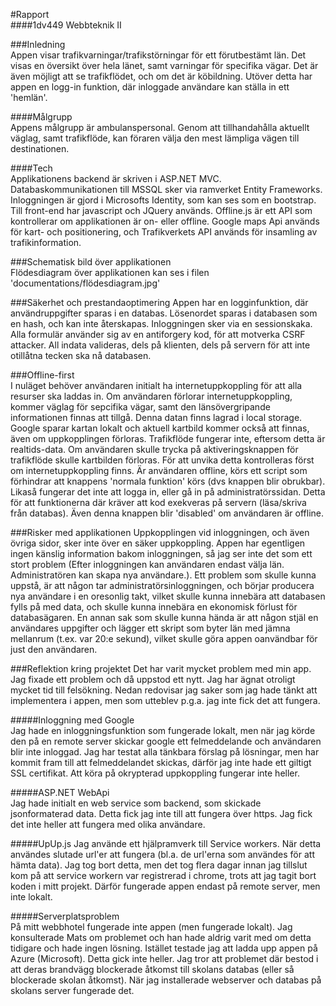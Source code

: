 #Rapport   
####1dv449 Webbteknik II    

###Inledning    
Appen visar trafikvarningar/trafikstörningar för ett förutbestämt län. Det visas en översikt över hela länet, samt varningar för specifika vägar. Det är även möjligt att se trafikflödet, och om det är köbildning. Utöver detta har appen en logg-in funktion, där inloggade användare kan ställa in ett 'hemlän'. 
   
####Målgrupp   
Appens målgrupp är ambulanspersonal. Genom att tillhandahålla aktuellt väglag, samt trafikflöde, kan föraren välja den mest lämpliga vägen till destinationen.   
   
####Tech    
Applikationens backend är skriven i ASP.NET MVC. Databaskommunikationen till MSSQL sker via ramverket Entity Frameworks. Inloggningen är gjord i Microsofts Identity, som kan ses som en bootstrap. Till front-end har javascript och JQuery används. Offline.js är ett API som kontrollerar om applikationen är on- eller offline. Google maps Api används för kart- och positionering, och Trafikverkets API används för insamling av trafikinformation. 


###Schematisk bild över applikationen   
Flödesdiagram över applikationen kan ses i filen 'documentations/flödesdiagram.jpg'


###Säkerhet och prestandaoptimering
Appen har en logginfunktion, där användruppgifter sparas i en databas. Lösenordet sparas i databasen som en hash, och kan inte återskapas. Inloggningen sker via en sessionskaka. Alla formulär använder sig av en antiforgery kod, för att motverka CSRF attacker. All indata valideras, dels på klienten, dels på servern för att inte otillåtna tecken ska nå databasen.    
    

###Offline-first    
I nuläget behöver användaren initialt ha internetuppkoppling för att alla resurser ska laddas in. Om användaren förlorar internetuppkoppling, kommer väglag för sepcifika vägar, samt den länsövergripande informationen finnas att tillgå. Denna datan finns lagrad i local storage. Google sparar kartan lokalt och aktuell kartbild kommer också att finnas, även om uppkopplingen förloras. Trafikflöde fungerar inte, eftersom detta är realtids-data. Om användaren skulle trycka på aktiveringsknappen för trafikflöde skulle kartbilden förloras. För att unvika detta kontrolleras först om internetuppkoppling finns. Är användaren offline, körs ett script som förhindrar att knappens 'normala funktion' körs (dvs knappen blir obrukbar). Likaså fungerar det inte att logga in, eller gå in på administratörssidan. Detta för att funktionerna där kräver att kod exekveras på servern (läsa/skriva från databas). Även denna knappen blir 'disabled' om användaren är offline. 


###Risker med applikationen
Uppkopplingen vid inloggningen, och även övriga sidor, sker inte över en säker uppkoppling. Appen har egentligen ingen känslig information bakom inloggningen, så jag ser inte det som ett stort problem (Efter inloggningen kan användaren endast välja län. Administratören kan skapa nya användare.). Ett problem som skulle kunna uppstå, är att någon tar administratörsinloggningen, och börjar producera nya användare i en oresonlig takt, vilket skulle kunna innebära att databasen fylls på med data, och skulle kunna innebära en ekonomisk förlust för databasägaren. En annan sak som skulle kunna hända är att någon stjäl en användares uppgifter och lägger ett skript som byter län med jämna mellanrum (t.ex. var 20:e sekund), vilket skulle göra appen oanvändbar för just den användaren. 


###Reflektion kring projektet
Det har varit mycket problem med min app. Jag fixade ett problem och då uppstod ett nytt. Jag har ägnat otroligt mycket tid till felsökning. Nedan redovisar jag saker som jag hade tänkt att implementera i appen, men som utteblev p.g.a. jag inte fick det att fungera. 
    
#####Inloggning med Google    
Jag hade en inloggningsfunktion som fungerade lokalt, men när jag körde den på en remote server skickar google ett felmeddelande och användaren blir inte inloggad. Jag har testat alla tänkbara förslag på lösningar, men har kommit fram till att felmeddelandet skickas, därför jag inte hade ett giltigt SSL certifikat. Att köra på okrypterad uppkoppling fungerar inte heller.    

#####ASP.NET WebApi    
Jag hade initialt en web service som backend, som skickade jsonformaterad data. Detta fick jag inte till att fungera över https. Jag fick det inte heller att fungera med olika användare.   
    
#####UpUp.js
Jag använde ett hjälpramverk till Service workers. När detta användes slutade url'er att fungera (bl.a. de url'erna som användes för att hämta data). Jag tog bort detta, men det tog flera dagar innan jag tillslut kom på att service workern var registrerad i chrome, trots att jag tagit bort koden i mitt projekt. Därför fungerade appen endast på remote server, men inte lokalt. 

#####Serverplatsproblem    
På mitt webbhotel fungerade inte appen (men fungerade lokalt). Jag konsulterade Mats om problemet och han hade aldrig varit med om detta tidigare och hade ingen lösning. Istället testade jag att ladda upp appen på Azure (Microsoft). Detta gick inte heller. Jag tror att problemet där bestod i att deras brandvägg blockerade åtkomst till skolans databas (eller så blockerade skolan åtkomst). När jag installerade webserver och databas på skolans server fungerade det.



